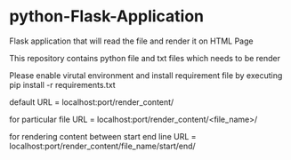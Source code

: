 # python-Flask-Application
Flask application that will read the file and render it on HTML Page


This repository contains python file and txt files which needs to be render

Please enable virutal environment and install requirement file by executing 
pip install -r requirements.txt


default URL = localhost:port/render_content/

for particular file
URL  = localhost:port/render_content/<file_name>/

for rendering content between start end line
URL  = localhost:port/render_content/file_name/start/end/
  
